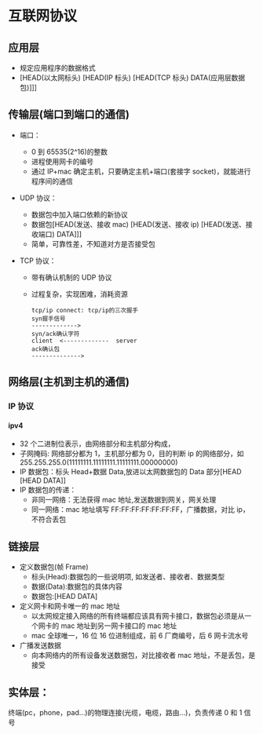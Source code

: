 # 互联网协议

## 应用层

- 规定应用程序的数据格式
- [HEAD(以太网标头) [HEAD(IP 标头) [HEAD(TCP 标头) DATA(应用层数据包)]]]

## 传输层(端口到端口的通信)

- 端口：
  - 0 到 65535(2^16)的整数
  - 进程使用网卡的编号
  - 通过 IP+mac 确定主机，只要确定主机+端口(套接字 socket)，就能进行程序间的通信
- UDP 协议：
  - 数据包中加入端口依赖的新协议
  - 数据包[HEAD(发送、接收 mac) [HEAD(发送、接收 ip) [HEAD(发送、接收端口) DATA]]]
  - 简单，可靠性差，不知道对方是否接受包
- TCP 协议：

  - 带有确认机制的 UDP 协议
  - 过程复杂，实现困难，消耗资源

    ```
    tcp/ip connect: tcp/ip的三次握手
    syn握手信号
    ------------->
    syn/ack确认字符
    client  <-------------  server
    ack确认包
    -------------->
    ```

## 网络层(主机到主机的通信)

### IP 协议

#### ipv4

- 32 个二进制位表示，由网络部分和主机部分构成，
- 子网掩码: 网络部分都为 1，主机部分都为 0，目的判断 ip 的网络部分，如 255.255.255.0(11111111.11111111.11111111.00000000)
- IP 数据包：标头 Head+数据 Data,放进以太网数据包的 Data 部分[HEAD [HEAD DATA]]
- IP 数据包的传递：
  - 非同一网络：无法获得 mac 地址,发送数据到网关，网关处理
  - 同一网络：mac 地址填写 FF:FF:FF:FF:FF:FF:FF，广播数据，对比 ip，不符合丢包

## 链接层

- 定义数据包(帧 Frame)
  - 标头(Head):数据包的一些说明项, 如发送者、接收者、数据类型
  - 数据(Data):数据包的具体内容
  - 数据包:[HEAD DATA]
- 定义网卡和网卡唯一的 mac 地址
  - 以太网规定接入网络的所有终端都应该具有网卡接口，数据包必须是从一个网卡的 mac 地址到另一网卡接口的 mac 地址
  - mac 全球唯一，16 位 16 位进制组成，前 6 厂商编号，后 6 网卡流水号
- 广播发送数据
  - 向本网络内的所有设备发送数据包，对比接收者 mac 地址，不是丢包，是接受

## 实体层：

终端(pc，phone，pad...)的物理连接(光缆，电缆，路由...)，负责传递 0 和 1 信号
